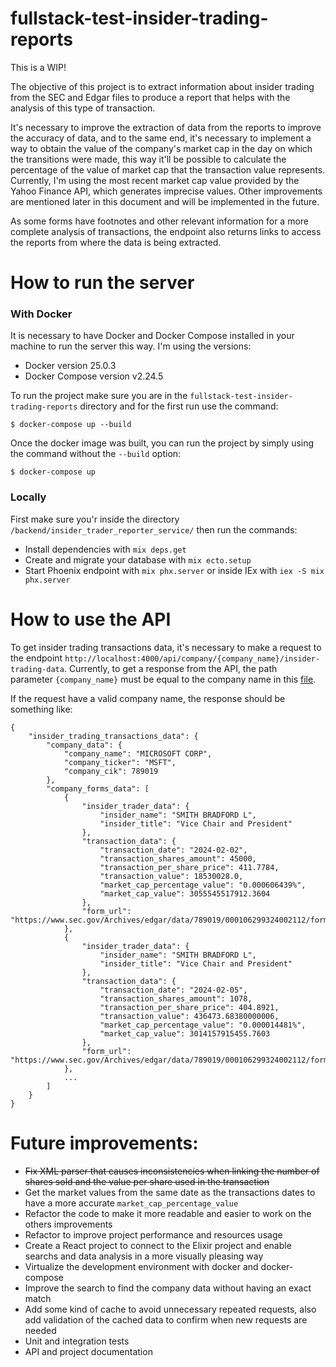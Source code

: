 # fullstack-test-insider-trading-reports
This is a WIP!

The objective of this project is to extract information about insider trading from the SEC and Edgar files to produce a report that helps with the analysis of this type of transaction.

It's necessary to improve the extraction of data from the reports to improve the accuracy of data, and to the same end, it's necessary to implement a way to obtain the value of the company's market cap in the day on which the transitions were made, this way it'll be possible to calculate the percentage of the value of market cap that the transaction value represents. Currently, I'm using the most recent market cap value provided by the Yahoo Finance API, which generates imprecise values. Other improvements are mentioned later in this document and will be implemented in the future.

As some forms have footnotes and other relevant information for a more complete analysis of transactions, the endpoint also returns links to access the reports from where the data is being extracted.

# How to run the server
### With Docker
It is necessary to have Docker and Docker Compose installed in your machine to run the server this way. I'm using the versions:
- Docker version 25.0.3
- Docker Compose version v2.24.5

To run the project make sure you are in the `fullstack-test-insider-trading-reports` directory and for the first run use the command:
```
$ docker-compose up --build
```
Once the docker image was built, you can run the project by simply using the command without the `--build` option:
```
$ docker-compose up
```

### Locally

First make sure you'r inside the directory `/backend/insider_trader_reporter_service/` then run the commands:
  * Install dependencies with `mix deps.get`
  * Create and migrate your database with `mix ecto.setup`
  * Start Phoenix endpoint with `mix phx.server` or inside IEx with `iex -S mix phx.server`

# How to use the API
To get insider trading transactions data, it's necessary to make a request to the endpoint `http://localhost:4000/api/company/{company_name}/insider-trading-data`.
Currently, to get a response from the API, the path parameter `{company_name}` must be equal to the company name in this [file](https://www.sec.gov/files/company_tickers_exchange.json).

If the request have a valid company name, the response should be something like:
```
{
    "insider_trading_transactions_data": {
        "company_data": {
            "company_name": "MICROSOFT CORP",
            "company_ticker": "MSFT",
            "company_cik": 789019
        },
        "company_forms_data": [
            {
                "insider_trader_data": {
                    "insider_name": "SMITH BRADFORD L",
                    "insider_title": "Vice Chair and President"
                },
                "transaction_data": {
                    "transaction_date": "2024-02-02",
                    "transaction_shares_amount": 45000,
                    "transaction_per_share_price": 411.7784,
                    "transaction_value": 18530028.0,
                    "market_cap_percentage_value": "0.000606439%",
                    "market_cap_value": 3055545517912.3604
                },
                "form_url": "https://www.sec.gov/Archives/edgar/data/789019/000106299324002112/form4.xml"
            },
            {
                "insider_trader_data": {
                    "insider_name": "SMITH BRADFORD L",
                    "insider_title": "Vice Chair and President"
                },
                "transaction_data": {
                    "transaction_date": "2024-02-05",
                    "transaction_shares_amount": 1078,
                    "transaction_per_share_price": 404.8921,
                    "transaction_value": 436473.68380000006,
                    "market_cap_percentage_value": "0.000014481%",
                    "market_cap_value": 3014157915455.7603
                },
                "form_url": "https://www.sec.gov/Archives/edgar/data/789019/000106299324002112/form4.xml"
            },
            ...
        ]
    }
}
```

# Future improvements:
- ~~Fix XML parser that causes inconsistencies when linking the number of shares sold and the value per share used in the transaction~~
- Get the market values from the same date as the transactions dates to have a more accurate `market_cap_percentage_value`
- Refactor the code to make it more readable and easier to work on the others improvements
- Refactor to improve project performance and resources usage
- Create a React project to connect to the Elixir project and enable searchs and data analysis in a more visually pleasing way
- Virtualize the development environment with docker and docker-compose
- Improve the search to find the company data without having an exact match
- Add some kind of cache to avoid unnecessary repeated requests, also add validation of the cached data to confirm when new requests are needed
- Unit and integration tests
- API and project documentation
